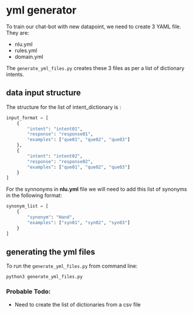 # yml generator


To train our chat-bot with new datapoint, we need to create 3 YAML file. They are:

- nlu.yml 
- rules.yml
- domain.yml

The ```generate_yml_files.py``` creates these 3 files as per a list of dictionary intents.

## data input structure

The structure for the list of intent_dictionary is :

```python
input_format = [
    {
        "intent": "intent01",
        "response": "response01",
        "examples": ["que01", "que02", "que03"]
    },
    {
        "intent": "intent02",
        "response": "response02",
        "examples": ["que01", "que02", "que03"]
    }
]
```

For the synnonyms in **nlu.yml** file we will need to add this list of synonyms in the following format:

```python
synonym_list = [
    {
        "synonym": "Hand",
        "examples": ["syn01", "syn02", "syn03"]
    }
]
```
## generating the yml files

To run the ```generate_yml_files.py``` from command line:

```commandline
python3 generate_yml_files.py 
```

### Probable Todo:

- Need to create the list of dictionaries from a csv file